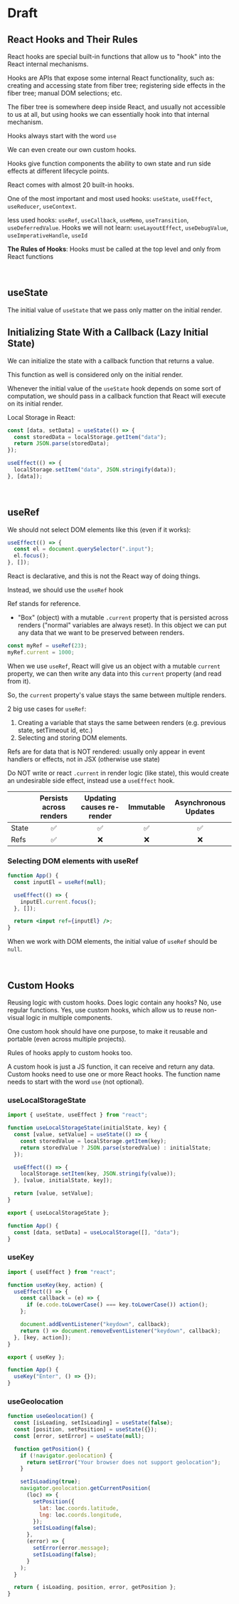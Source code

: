 # Draft

## React Hooks and Their Rules

React hooks are special built-in functions that allow us to "hook" into the React internal mechanisms.

Hooks are APIs that expose some internal React functionality, such as: creating and accessing state from fiber tree; registering side effects in the fiber tree; manual DOM selections; etc.

The fiber tree is somewhere deep inside React, and usually not accessible to us at all, but using hooks we can essentially hook into that internal mechanism.

Hooks always start with the word `use`

We can even create our own custom hooks.

Hooks give function components the ability to own state and run side effects at different lifecycle points.

React comes with almost 20 built-in hooks.

One of the most important and most used hooks: `useState`, `useEffect`, `useReducer`, `useContext`.

less used hooks: `useRef`, `useCallback`, `useMemo`, `useTransition`, `useDeferredValue`. Hooks we will not learn: `useLayoutEffect`, `useDebugValue`, `useImperativeHandle`, `useId`

**The Rules of Hooks**: Hooks must be called at the top level and only from React functions

<br>

## useState

The initial value of `useState` that we pass only matter on the initial render.

## Initializing State With a Callback (Lazy Initial State)

We can initialize the state with a callback function that returns a value.

This function as well is considered only on the initial render.

Whenever the initial value of the `useState` hook depends on some sort of computation, we should pass in a callback function that React will execute on its initial render.

Local Storage in React:

```jsx
const [data, setData] = useState(() => {
  const storedData = localStorage.getItem("data");
  return JSON.parse(storedData);
});

useEffect(() => {
  localStorage.setItem("data", JSON.stringify(data));
}, [data]);
```

<br>

## useRef

We should not select DOM elements like this (even if it works):

```jsx
useEffect(() => {
  const el = document.querySelector(".input");
  el.focus();
}, []);
```

React is declarative, and this is not the React way of doing things.

Instead, we should use the `useRef` hook

Ref stands for reference.

- "Box" (object) with a mutable `.current` property that is persisted across renders ("normal" variables are always reset). In this object we can put any data that we want to be preserved between renders.

```jsx
const myRef = useRef(23);
myRef.current = 1000;
```

When we use `useRef`, React will give us an object with a mutable `current` property, we can then write any data into this `current` property (and read from it).

So, the `current` property's value stays the same between multiple renders.

2 big use cases for `useRef`:

1. Creating a variable that stays the same between renders (e.g. previous state, setTimeout id, etc.)
2. Selecting and storing DOM elements.

Refs are for data that is NOT rendered: usually only appear in event handlers or effects, not in JSX (otherwise use state)

Do NOT write or react `.current` in render logic (like state), this would create an undesirable side effect, instead use a `useEffect` hook.

|       | Persists across renders | Updating causes re-render | Immutable | Asynchronous Updates |
| ----- | :---------------------: | :-----------------------: | :-------: | :------------------: |
| State |           ✅            |            ✅             |    ✅     |          ✅          |
| Refs  |           ✅            |            ❌             |    ❌     |          ❌          |

### Selecting DOM elements with useRef

```jsx
function App() {
  const inputEl = useRef(null);

  useEffect(() => {
    inputEl.current.focus();
  }, []);

  return <input ref={inputEl} />;
}
```

When we work with DOM elements, the initial value of `useRef` should be `null`.

<br>

## Custom Hooks

Reusing logic with custom hooks. Does logic contain any hooks? No, use regular functions. Yes, use custom hooks, which allow us to reuse non-visual logic in multiple components.

One custom hook should have one purpose, to make it reusable and portable (even across multiple projects).

Rules of hooks apply to custom hooks too.

A custom hook is just a JS function, it can receive and return any data. Custom hooks need to use one or more React hooks. The function name needs to start with the word `use` (not optional).

### useLocalStorageState

```jsx
import { useState, useEffect } from "react";

function useLocalStorageState(initialState, key) {
  const [value, setValue] = useState(() => {
    const storedValue = localStorage.getItem(key);
    return storedValue ? JSON.parse(storedValue) : initialState;
  });

  useEffect(() => {
    localStorage.setItem(key, JSON.stringify(value));
  }, [value, initialState, key]);

  return [value, setValue];
}

export { useLocalStorageState };

function App() {
  const [data, setData] = useLocalStorage([], "data");
}
```

### useKey

```jsx
import { useEffect } from "react";

function useKey(key, action) {
  useEffect(() => {
    const callback = (e) => {
      if (e.code.toLowerCase() === key.toLowerCase()) action();
    };

    document.addEventListener("keydown", callback);
    return () => document.removeEventListener("keydown", callback);
  }, [key, action]);
}

export { useKey };

function App() {
  useKey("Enter", () => {});
}
```

### useGeolocation

```jsx
function useGeolocation() {
  const [isLoading, setIsLoading] = useState(false);
  const [position, setPosition] = useState({});
  const [error, setError] = useState(null);

  function getPosition() {
    if (!navigator.geolocation) {
      return setError("Your browser does not support geolocation");
    }

    setIsLoading(true);
    navigator.geolocation.getCurrentPosition(
      (loc) => {
        setPosition({
          lat: loc.coords.latitude,
          lng: loc.coords.longitude,
        });
        setIsLoading(false);
      },
      (error) => {
        setError(error.message);
        setIsLoading(false);
      }
    );
  }

  return { isLoading, position, error, getPosition };
}
```
